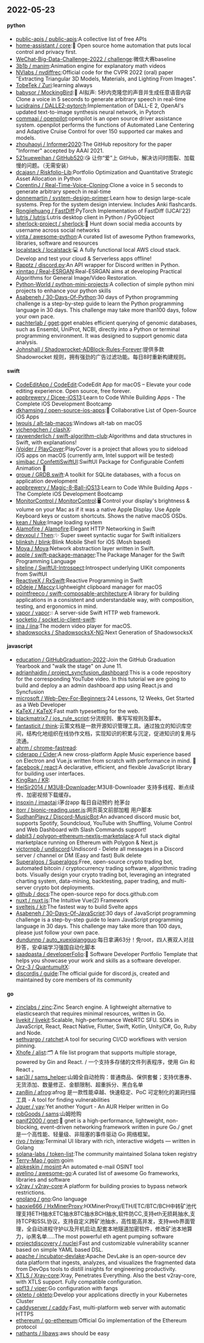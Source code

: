 ## 2022-05-23

#### python
* [public-apis / public-apis](https://github.com/public-apis/public-apis):A collective list of free APIs
* [home-assistant / core](https://github.com/home-assistant/core):🏡
Open source home automation that puts local control and privacy first.
* [WeChat-Big-Data-Challenge-2022 / challenge](https://github.com/WeChat-Big-Data-Challenge-2022/challenge):微信大赛baseline
* [3b1b / manim](https://github.com/3b1b/manim):Animation engine for explanatory math videos
* [NVlabs / nvdiffrec](https://github.com/NVlabs/nvdiffrec):Official code for the CVPR 2022 (oral) paper "Extracting Triangular 3D Models, Materials, and Lighting From Images".
* [TobeTek / Zuri](https://github.com/TobeTek/Zuri):learning always
* [babysor / MockingBird](https://github.com/babysor/MockingBird):🚀
AI拟声: 5秒内克隆您的声音并生成任意语音内容 Clone a voice in 5 seconds to generate arbitrary speech in real-time
* [lucidrains / DALLE2-pytorch](https://github.com/lucidrains/DALLE2-pytorch):Implementation of DALL-E 2, OpenAI's updated text-to-image synthesis neural network, in Pytorch
* [commaai / openpilot](https://github.com/commaai/openpilot):openpilot is an open source driver assistance system. openpilot performs the functions of Automated Lane Centering and Adaptive Cruise Control for over 150 supported car makes and models.
* [zhouhaoyi / Informer2020](https://github.com/zhouhaoyi/Informer2020):The GitHub repository for the paper "Informer" accepted by AAAI 2021.
* [521xueweihan / GitHub520](https://github.com/521xueweihan/GitHub520):😘
让你“爱”上 GitHub，解决访问时图裂、加载慢的问题。（无需安装）
* [dcajasn / Riskfolio-Lib](https://github.com/dcajasn/Riskfolio-Lib):Portfolio Optimization and Quantitative Strategic Asset Allocation in Python
* [CorentinJ / Real-Time-Voice-Cloning](https://github.com/CorentinJ/Real-Time-Voice-Cloning):Clone a voice in 5 seconds to generate arbitrary speech in real-time
* [donnemartin / system-design-primer](https://github.com/donnemartin/system-design-primer):Learn how to design large-scale systems. Prep for the system design interview. Includes Anki flashcards.
* [Rongjiehuang / FastDiff](https://github.com/Rongjiehuang/FastDiff):PyTorch Implementation of FastDiff (IJCAI'22)
* [lutris / lutris](https://github.com/lutris/lutris):Lutris desktop client in Python / PyGObject
* [sherlock-project / sherlock](https://github.com/sherlock-project/sherlock):🔎
Hunt down social media accounts by username across social networks
* [vinta / awesome-python](https://github.com/vinta/awesome-python):A curated list of awesome Python frameworks, libraries, software and resources
* [localstack / localstack](https://github.com/localstack/localstack):💻
A fully functional local AWS cloud stack. Develop and test your cloud & Serverless apps offline!
* [Rapptz / discord.py](https://github.com/Rapptz/discord.py):An API wrapper for Discord written in Python.
* [xinntao / Real-ESRGAN](https://github.com/xinntao/Real-ESRGAN):Real-ESRGAN aims at developing Practical Algorithms for General Image/Video Restoration.
* [Python-World / python-mini-projects](https://github.com/Python-World/python-mini-projects):A collection of simple python mini projects to enhance your python skills
* [Asabeneh / 30-Days-Of-Python](https://github.com/Asabeneh/30-Days-Of-Python):30 days of Python programming challenge is a step-by-step guide to learn the Python programming language in 30 days. This challenge may take more than100 days, follow your own pace.
* [pachterlab / gget](https://github.com/pachterlab/gget):gget enables efficient querying of genomic databases, such as Ensembl, UniProt, NCBI, directly into a Python or terminal programming environment. It was designed to support genomic data analysis.
* [Johnshall / Shadowrocket-ADBlock-Rules-Forever](https://github.com/Johnshall/Shadowrocket-ADBlock-Rules-Forever):提供多款 Shadowrocket 规则，拥有强劲的广告过滤功能。每日8时重新构建规则。

#### swift
* [CodeEditApp / CodeEdit](https://github.com/CodeEditApp/CodeEdit):CodeEdit App for macOS – Elevate your code editing experience. Open source, free forever.
* [appbrewery / Dicee-iOS13](https://github.com/appbrewery/Dicee-iOS13):Learn to Code While Building Apps - The Complete iOS Development Bootcamp
* [dkhamsing / open-source-ios-apps](https://github.com/dkhamsing/open-source-ios-apps):📱
Collaborative List of Open-Source iOS Apps
* [lwouis / alt-tab-macos](https://github.com/lwouis/alt-tab-macos):Windows alt-tab on macOS
* [yichengchen / clashX](https://github.com/yichengchen/clashX):
* [raywenderlich / swift-algorithm-club](https://github.com/raywenderlich/swift-algorithm-club):Algorithms and data structures in Swift, with explanations!
* [iVoider / PlayCover](https://github.com/iVoider/PlayCover):PlayCover is a project that allows you to sideload iOS apps on macOS (currently arm, Intel support will be tested)
* [simibac / ConfettiSwiftUI](https://github.com/simibac/ConfettiSwiftUI):SwiftUI Package for Configurable Confetti Animation
🎉
* [groue / GRDB.swift](https://github.com/groue/GRDB.swift):A toolkit for SQLite databases, with a focus on application development
* [appbrewery / Magic-8-Ball-iOS13](https://github.com/appbrewery/Magic-8-Ball-iOS13):Learn to Code While Building Apps - The Complete iOS Development Bootcamp
* [MonitorControl / MonitorControl](https://github.com/MonitorControl/MonitorControl):🖥
Control your display's brightness & volume on your Mac as if it was a native Apple Display. Use Apple Keyboard keys or custom shortcuts. Shows the native macOS OSDs.
* [kean / Nuke](https://github.com/kean/Nuke):Image loading system
* [Alamofire / Alamofire](https://github.com/Alamofire/Alamofire):Elegant HTTP Networking in Swift
* [devxoul / Then](https://github.com/devxoul/Then):✨
Super sweet syntactic sugar for Swift initializers
* [blinksh / blink](https://github.com/blinksh/blink):Blink Mobile Shell for iOS (Mosh based)
* [Moya / Moya](https://github.com/Moya/Moya):Network abstraction layer written in Swift.
* [apple / swift-package-manager](https://github.com/apple/swift-package-manager):The Package Manager for the Swift Programming Language
* [siteline / SwiftUI-Introspect](https://github.com/siteline/SwiftUI-Introspect):Introspect underlying UIKit components from SwiftUI
* [ReactiveX / RxSwift](https://github.com/ReactiveX/RxSwift):Reactive Programming in Swift
* [p0deje / Maccy](https://github.com/p0deje/Maccy):Lightweight clipboard manager for macOS
* [pointfreeco / swift-composable-architecture](https://github.com/pointfreeco/swift-composable-architecture):A library for building applications in a consistent and understandable way, with composition, testing, and ergonomics in mind.
* [vapor / vapor](https://github.com/vapor/vapor):💧
A server-side Swift HTTP web framework.
* [socketio / socket.io-client-swift](https://github.com/socketio/socket.io-client-swift):
* [iina / iina](https://github.com/iina/iina):The modern video player for macOS.
* [shadowsocks / ShadowsocksX-NG](https://github.com/shadowsocks/ShadowsocksX-NG):Next Generation of ShadowsocksX

#### javascript
* [education / GitHubGraduation-2022](https://github.com/education/GitHubGraduation-2022):Join the GitHub Graduation Yearbook and "walk the stage" on June 11.
* [adrianhajdin / project_syncfusion_dashboard](https://github.com/adrianhajdin/project_syncfusion_dashboard):This is a code repository for the corresponding YouTube video. In this tutorial we are going to build and deploy a an admin dashboard app using React.js and Syncfusion
* [microsoft / Web-Dev-For-Beginners](https://github.com/microsoft/Web-Dev-For-Beginners):24 Lessons, 12 Weeks, Get Started as a Web Developer
* [KaTeX / KaTeX](https://github.com/KaTeX/KaTeX):Fast math typesetting for the web.
* [blackmatrix7 / ios_rule_script](https://github.com/blackmatrix7/ios_rule_script):分流规则、重写写规则及脚本。
* [fantasticit / think](https://github.com/fantasticit/think):云策文档是一款开源知识管理工具。通过独立的知识库空间，结构化地组织在线协作文档，实现知识的积累与沉淀，促进知识的复用与流通。
* [ahrm / chrome-fastread](https://github.com/ahrm/chrome-fastread):
* [ciderapp / Cider](https://github.com/ciderapp/Cider):A new cross-platform Apple Music experience based on Electron and Vue.js written from scratch with performance in mind.
🚀
* [facebook / react](https://github.com/facebook/react):A declarative, efficient, and flexible JavaScript library for building user interfaces.
* [KingRan / KR](https://github.com/KingRan/KR):
* [HeiSir2014 / M3U8-Downloader](https://github.com/HeiSir2014/M3U8-Downloader):M3U8-Downloader 支持多线程、断点续传、加密视频下载缓存。
* [insoxin / imaotai](https://github.com/insoxin/imaotai):i茅台app 每日自动预约 抢茅台
* [itorr / bionic-reading.user.js](https://github.com/itorr/bionic-reading.user.js):网页英文前部加粗 用户脚本
* [SudhanPlayz / Discord-MusicBot](https://github.com/SudhanPlayz/Discord-MusicBot):An advanced discord music bot, supports Spotify, Soundcloud, YouTube with Shuffling, Volume Control and Web Dashboard with Slash Commands support!
* [dabit3 / polygon-ethereum-nextjs-marketplace](https://github.com/dabit3/polygon-ethereum-nextjs-marketplace):A full stack digital marketplace running on Ethereum with Polygon & Next.js
* [victornpb / undiscord](https://github.com/victornpb/undiscord):Undiscord - Delete all messages in a Discord server / channel or DM (Easy and fast) Bulk delete
* [Superalgos / Superalgos](https://github.com/Superalgos/Superalgos):Free, open-source crypto trading bot, automated bitcoin / cryptocurrency trading software, algorithmic trading bots. Visually design your crypto trading bot, leveraging an integrated charting system, data-mining, backtesting, paper trading, and multi-server crypto bot deployments.
* [github / docs](https://github.com/github/docs):The open-source repo for docs.github.com
* [nuxt / nuxt.js](https://github.com/nuxt/nuxt.js):The Intuitive Vue(2) Framework
* [sveltejs / kit](https://github.com/sveltejs/kit):The fastest way to build Svelte apps
* [Asabeneh / 30-Days-Of-JavaScript](https://github.com/Asabeneh/30-Days-Of-JavaScript):30 days of JavaScript programming challenge is a step-by-step guide to learn JavaScript programming language in 30 days. This challenge may take more than 100 days, please just follow your own pace.
* [dundunnp / auto_xuexiqiangguo](https://github.com/dundunnp/auto_xuexiqiangguo):每日拿满63分！免root，四人赛双人对战秒答，安卓端学习强国自动化脚本
* [saadpasta / developerFolio](https://github.com/saadpasta/developerFolio):🚀
Software Developer Portfolio Template that helps you showcase your work and skills as a software developer.
* [Orz-3 / QuantumultX](https://github.com/Orz-3/QuantumultX):
* [discordjs / guide](https://github.com/discordjs/guide):The official guide for discord.js, created and maintained by core members of its community

#### go
* [zinclabs / zinc](https://github.com/zinclabs/zinc):Zinc Search engine. A lightweight alternative to elasticsearch that requires minimal resources, written in Go.
* [livekit / livekit](https://github.com/livekit/livekit):Scalable, high-performance WebRTC SFU. SDKs in JavaScript, React, React Native, Flutter, Swift, Kotlin, Unity/C#, Go, Ruby and Node.
* [sethvargo / ratchet](https://github.com/sethvargo/ratchet):A tool for securing CI/CD workflows with version pinning.
* [Xhofe / alist](https://github.com/Xhofe/alist):🗂️
A file list program that supports multiple storage, powered by Gin and React. / 一个支持多存储的文件列表程序，使用 Gin 和 React 。
* [sari3l / sams_helper](https://github.com/sari3l/sams_helper):山姆全自动抢购：普通商品、保供套餐；支持优惠券、无货添加、数量修正、金额限制、超重拆分、黑白名单
* [zan8in / afrog](https://github.com/zan8in/afrog):afrog 是一款性能卓越、快速稳定、PoC 可定制化的漏洞扫描工具 - A tool for finding vulnerabilities
* [Jguer / yay](https://github.com/Jguer/yay):Yet another Yogurt - An AUR Helper written in Go
* [robGoods / sams](https://github.com/robGoods/sams):山姆抢购
* [panjf2000 / gnet](https://github.com/panjf2000/gnet):🚀
gnet is a high-performance, lightweight, non-blocking, event-driven networking framework written in pure Go./ gnet 是一个高性能、轻量级、非阻塞的事件驱动 Go 网络框架。
* [rivo / tview](https://github.com/rivo/tview):Terminal UI library with rich, interactive widgets — written in Golang
* [solana-labs / token-list](https://github.com/solana-labs/token-list):The community maintained Solana token registry
* [Terry-Mao / goim](https://github.com/Terry-Mao/goim):goim
* [alpkeskin / mosint](https://github.com/alpkeskin/mosint):An automated e-mail OSINT tool
* [avelino / awesome-go](https://github.com/avelino/awesome-go):A curated list of awesome Go frameworks, libraries and software
* [v2ray / v2ray-core](https://github.com/v2ray/v2ray-core):A platform for building proxies to bypass network restrictions.
* [gnolang / gno](https://github.com/gnolang/gno):Gno language
* [haoxie666 / HxMinerProxy](https://github.com/haoxie666/HxMinerProxy):HXMinerProxy/ETH/ETC/BTC/BCH中转矿池代理支持ETH抽水ETC抽水BTC抽水BCH抽水,软件防CC,支持eth无损耗抽水,支持TCP和SSL协议，支持自定义跨矿池抽水，高性能高并发，支持web界面管理，全自动进程守护以及开机启动,配套本地隧道加密软件，修改矿池本地算力，ip黑名单.....The most powerful eth agent pumping software
* [projectdiscovery / nuclei](https://github.com/projectdiscovery/nuclei):Fast and customizable vulnerability scanner based on simple YAML based DSL.
* [apache / incubator-devlake](https://github.com/apache/incubator-devlake):Apache DevLake is an open-source dev data platform that ingests, analyzes, and visualizes the fragmented data from DevOps tools to distill insights for engineering productivity.
* [XTLS / Xray-core](https://github.com/XTLS/Xray-core):Xray, Penetrates Everything. Also the best v2ray-core, with XTLS support. Fully compatible configuration.
* [spf13 / viper](https://github.com/spf13/viper):Go configuration with fangs
* [okteto / okteto](https://github.com/okteto/okteto):Develop your applications directly in your Kubernetes Cluster
* [caddyserver / caddy](https://github.com/caddyserver/caddy):Fast, multi-platform web server with automatic HTTPS
* [ethereum / go-ethereum](https://github.com/ethereum/go-ethereum):Official Go implementation of the Ethereum protocol
* [nathants / libaws](https://github.com/nathants/libaws):aws should be easy

